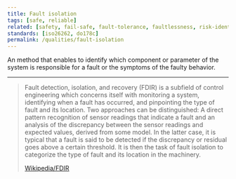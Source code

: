 ```yaml
---
title: Fault isolation
tags: [safe, reliable]
related: [safety, fail-safe, fault-tolerance, faultlessness, risk-identification, hazard-warning]
standards: [iso26262, do178c]
permalink: /qualities/fault-isolation
---
```


An method that enables to identify which component or parameter of the system is responsible for a fault or the symptoms of the faulty behavior.

<hr class="with-no-margin"/>

> Fault detection, isolation, and recovery (FDIR) is a subfield of control engineering which concerns itself with monitoring a system, identifying when a fault has occurred, and pinpointing the type of fault and its location.
> Two approaches can be distinguished:
> A direct pattern recognition of sensor readings that indicate a fault and an analysis of the discrepancy between the sensor readings and expected values, derived from some model.
> In the latter case, it is typical that a fault is said to be detected if the discrepancy or residual goes above a certain threshold.
> It is then the task of fault isolation to categorize the type of fault and its location in the machinery.
>
> [Wikipedia/FDIR](https://en.wikipedia.org/wiki/Fault_detection_and_isolation)
